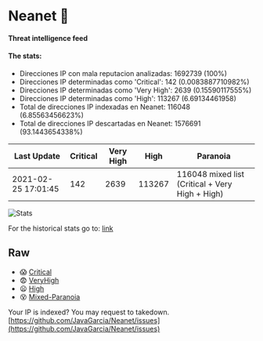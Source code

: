 # Neanet :hocho:
#### Threat intelligence feed
#### The stats:

- Direcciones IP con mala reputacion analizadas: 1692739 (100%)
- Direcciones IP determinadas como 'Critical':  142 (0.0083887710982%)
- Direcciones IP determinadas como 'Very High':  2639 (0.15590117555%)
- Direcciones IP determinadas como 'High':  113267 (6.69134461958)
- Total de direcciones IP indexadas en Neanet:  116048 (6.85563456623%)
- Total de direcciones IP descartadas en Neanet:  1576691 (93.1443654338%)

| Last Update | Critical | Very High | High | Paranoia |
| --- | --- | --- | --- | --- |
| 2021-02-25 17:01:45 | 142 | 2639 | 113267 | 116048 mixed list (Critical + Very High + High)|

![Stats](https://docs.google.com/spreadsheets/d/e/2PACX-1vSnaNMIXVabIpDJjufMlzH7poXnshF3mgd8Is1g9ytUEzVsP5my4Trn8f-xkoLLQ38xpL3HtmUexLo6/pubchart?oid=501124687&format=image)

For the historical stats go to: [link](/stats.csv)
## Raw
- :scream: [Critical](https://raw.githubusercontent.com/JavaGarcia/Neanet/master/blacklists/neanet_critical.txt)
- :fearful: [VeryHigh](https://raw.githubusercontent.com/JavaGarcia/Neanet/master/blacklists/neanet_veryHigh.txtt)
- :frowning: [High](https://raw.githubusercontent.com/JavaGarcia/Neanet/master/blacklists/neanet_high.txt)
- :dizzy_face: [Mixed-Paranoia](https://raw.githubusercontent.com/JavaGarcia/Neanet/master/blacklists/neanet_all.txt)


Your IP is indexed? You may request to takedown. [https://github.com/JavaGarcia/Neanet/issues](https://github.com/JavaGarcia/Neanet/issues)









































































































































































































































































































































































































































































































































































































































































































































































































































































































































































































































































































































































































































































































































































































































































































































































































































































































































































































































































































































































































































































































































































































































































































































































































































































































































































































































































































































































































































































































































































































































































































































































































































































































































































































































































































































































































































































































































































































































































































































































































































































































































































































































































































































































































































































































































































































































